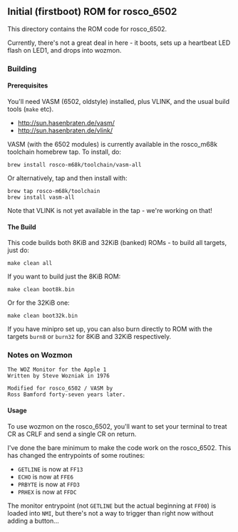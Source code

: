 ## Initial (firstboot) ROM for rosco_6502

This directory contains the ROM code for rosco_6502. 

Currently, there's not a great deal in here - it boots,
sets up a heartbeat LED flash on LED1, and drops into
wozmon. 

### Building

#### Prerequisites

You'll need VASM (6502, oldstyle) installed, plus VLINK, and
the usual build tools (`make` etc).

* http://sun.hasenbraten.de/vasm/
* http://sun.hasenbraten.de/vlink/

VASM (with the 6502 modules) is currently available in the rosco_m68k toolchain homebrew tap.
To install, do:

```shell
brew install rosco-m68k/toolchain/vasm-all
```

Or alternatively, tap and then install with:

```shell
brew tap rosco-m68k/toolchain
brew install vasm-all
```

Note that VLINK is not yet available in the tap - we're working on that!

#### The Build

This code builds both 8KiB and 32KiB (banked) ROMs - 
to build all targets, just do:

```shell
make clean all
```

If you want to build just the 8KiB ROM:

```shell
make clean boot8k.bin
```

Or for the 32KiB one:

```shell
make clean boot32k.bin
```

If you have minipro set up, you can also burn directly to ROM
with the targets `burn8` or `burn32` for 8KiB and 32KiB respectively.

### Notes on Wozmon

```
The WOZ Monitor for the Apple 1
Written by Steve Wozniak in 1976

Modified for rosco_6502 / VASM by 
Ross Bamford forty-seven years later.
```

#### Usage

To use wozmon on the rosco_6502, you'll
want to set your terminal to treat CR 
as CRLF and send a single CR on return.

I've done the bare minimum to make the 
code work on the rosco_6502. This has
changed the entrypoints of some routines:

* `GETLINE` is now at `FF13`
* `ECHO` is now at `FFE6`
* `PRBYTE` is now at `FFD3`
* `PRHEX` is now at `FFDC`

The monitor entrypoint (not `GETLINE` but
the actual beginning at `FF00`) is loaded
into `NMI`, but there's not a way to
trigger than right now without adding a button...

